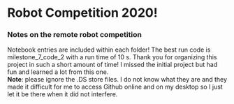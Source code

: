 # Robot Competition 2020!
### Notes on the remote robot competition
Notebook entries are included within each folder! The best run code is milestone_7_code_2 with a run time of 10 s. Thank you for organizing this project in such a short amount of time! I missed the initial project but had fun and learned a lot from this one. <br/>
**Note**: please ignore the .DS store files. I do not know what they are and they made it difficult for me to access Github online and on my desktop so I just let it be there when it did not interfere. <br/>
